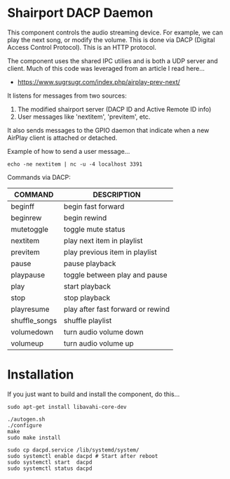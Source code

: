 # Shairport DACP Daemon

This component controls the audio streaming device.  For example, we can play 
the next song, or modify the volume.  This is done via DACP (Digital Access 
Control Protocol).  This is an HTTP protocol.

The component uses the shared IPC utilies and is both a UDP server and client.
Much of this code was leveraged from an article I read here...

* https://www.sugrsugr.com/index.php/airplay-prev-next/

It listens for messages from two sources:

1. The modified shairport server (DACP ID and Active Remote ID info) 
2. User messages like 'nextitem', 'previtem', etc.

It also sends messages to the GPIO daemon that indicate when a new AirPlay
client is attached or detached.

Example of how to send a user message...

    echo -ne nextitem | nc -u -4 localhost 3391

Commands via DACP:

| COMMAND      | DESCRIPTION                       |
|--------------|-----------------------------------|
|beginff       | begin fast forward                |
|beginrew      | begin rewind                      |
|mutetoggle    | toggle mute status                |
|nextitem      | play next item in playlist        |
|previtem      | play previous item in playlist    |
|pause         | pause playback                    |
|playpause     | toggle between play and pause     |
|play          | start playback                    |
|stop          | stop playback                     |
|playresume    | play after fast forward or rewind |
|shuffle_songs | shuffle playlist                  |
|volumedown    | turn audio volume down            |
|volumeup      | turn audio volume up              |

# Installation

If you just want to build and install the component, do this...

    sudo apt-get install libavahi-core-dev

    ./autogen.sh
    ./configure
    make
    sudo make install

    sudo cp dacpd.service /lib/systemd/system/
    sudo systemctl enable dacpd # Start after reboot
    sudo systemctl start  dacpd
    sudo systemctl status dacpd

